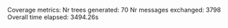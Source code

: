 Coverage metrics:
Nr trees generated: 70
Nr messages exchanged: 3798
Overall time elapsed: 3494.26s
